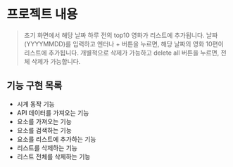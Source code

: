 # 프로젝트 내용

>초기 화면에서 해당 날짜 하루 전의 top10 영화가 리스트에 추가됩니다.
>날짜(YYYYMMDD)를 입력하고 엔터나 + 버튼을 누르면, 해당 날짜의 영화 10편이 리스트에 추가됩니다.
>개별적으로 삭제가 가능하고 delete all 버튼을 누르면, 전체 삭제가 가능합니다.
> 

## 기능 구현 목록

- 시계 동작 기능
- API 데이터를 가져오는 기능
- 요소를 가져오는 기능
- 요소를 검색하는 기능
- 요소를 리스트에 추가하는 기능
- 리스트를 삭제하는 기능 
- 리스트 전체를 삭제하는 기능
